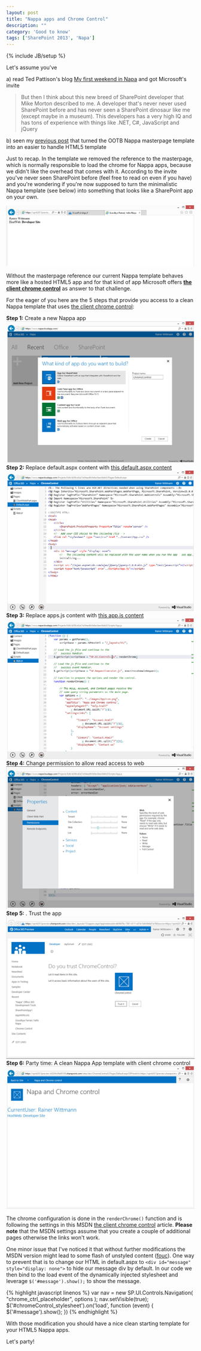 ```yaml
---
layout: post
title: "Nappa apps and Chrome Control"
description: ""
category: 'Good to know'
tags: ['SharePoint 2013', 'Napa']
---
```

{% include JB/setup %}


Let's assume  you've

a) read Ted Pattison's blog [My first weekend in Napa] and got Microsoft's invite

> But then I think about this new breed of SharePoint developer that Mike Morton described to me. A developer that's
> never never used SharePoint before and has never seen a SharePoint dinosaur like me (except maybe in a museum).
> This developers has a very high IQ and has tons of experience with things like .NET, C#, JavaScript and jQuery

b) seen my [previous post] that turned the OOTB Nappa masterpage template into an easier to handle HTML5
template

[My first weekend in Napa]: http://blog.tedpattison.net/Lists/Posts/Post.aspx?List=9d54806e-14ca-456d-a62a-b903c9dda841&ID=17&utm_source=twitterfeed&utm_medium=twitter&Web=dbc8a5bc-c0d9-412c-8929-177a045a5351
[previous post]: http://rainerat.spirit.de/2012/08/24/goodbye-ferrari-hello-napa/


Just to recap. In the template we removed the reference to the masterpage, which is normally responsible to load the
chrome for Nappa apps, because we didn't like the overhead that comes with it.
According to the invite you've never seen SharePoint before (feel free to read on even if you have) and you're
wondering if
you're now supposed to turn the minimalistic Nappa template (see below) into something that looks like a SharePoint
app
on your
own.

![First Result](/img/2012-08-24-NapaRestResult.jpg)

Without the masterpage reference our current Nappa template
behaves more like a hosted HTML5 app and for that kind of app Microsoft offers **[the client chrome control]**
as answer to that challenge.

[the client chrome control]: http://msdn.microsoft.com/en-us/library/fp179916(v=office.15).aspx

For the eager of you here are the 5 steps that provide you access to a clean Nappa template that uses [the client chrome control]:

**Step 1:** Create a new Nappa app
![Create Nappe App](/img/2012-08-28-ChromeControl-New-App.jpg)
**Step 2:**  Replace default.aspx content with [this default.aspx content]
![default.aspx](/img/2012-08-28-ChromeControl-Default-Aspx.jpg)
**Step 3:**  Replace apps.js content with [this app.js content]
![app.js](/img/2012-08-28-ChromeControl-App-JS.jpg)
**Step 4:**  Change permission to allow read access to web
![permissions](/img/2012-08-28-ChromeControl-Permission.jpg)
**Step 5:** . Trust the app
![trust](/img/2012-08-28-ChromeControl-Trust.jpg)
**Step 6:** Party time: A clean Nappa App template with client chrome control
![result](/img/2012-08-28-ChromeControl-Result.jpg)



[this default.aspx content]: https://raw.github.com/gist/3436332/39aa1959e8a39b86509a387c1cba242b9d05e629/SourceDefault.aspx
[this app.js content]: https://raw.github.com/gist/3498247/2fa274af932028e97b6091226f360298670fff4e/app.js


The chrome configuration is done in the `renderChrome()` function and is following the settings in this MSDN [the
client chrome control] article. **Please note** that the MSDN settings assume that you create a couple of additional
pages otherwise the links won't work.

One minor issue that I've noticed it that without further modifications the MSDN version might lead to some
flash of unstyled content ([fouc]). One way to prevent that is to change our HTML in default.aspx to `<div
id="message" style="display: none">` to hide our message div by default. In our code we then bind to the load event of
the dynamically injected stylesheet and leverage `$('#message').show();` to show the message.

{% highlight javascript linenos %}
var nav = new SP.UI.Controls.Navigation(
                        "chrome_ctrl_placeholder",
                        options
                  );
nav.setVisible(true);
$('#chromeControl_stylesheet').on('load', function (event) {
    $('#message').show();
})
{% endhighlight %}

[fouc]: http://en.wikipedia.org/wiki/Flash_of_unstyled_content


With those modification you should have a nice clean starting template for your HTML5 Nappa apps.

Let's party!
